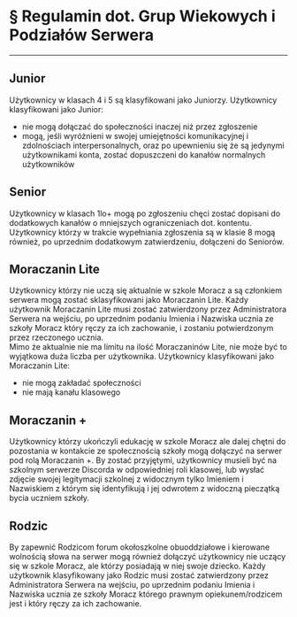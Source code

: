 # § Regulamin dot. Grup Wiekowych i Podziałów Serwera

---

## Junior

Użytkownicy w klasach 4 i 5 są klasyfikowani jako Juniorzy. Użytkownicy klasyfikowani jako Junior:

- nie mogą dołączać do społeczności inaczej niż przez zgłoszenie
- mogą, jeśli wyróżnieni w swojej umiejętności komunikacyjnej i zdolnościach interpersonalnych, oraz po upewnieniu się że są jedynymi użytkownikami konta, zostać dopuszczeni do kanałów normalnych użytkowników

## Senior

Użytkownicy w klasach 1lo+ mogą po zgłoszeniu chęci zostać dopisani do dodatkowych kanałów o mniejszych ograniczeniach dot. kontentu.
</br>
Użytkownicy którzy w trakcie wypełniania zgłoszenia są w klasie 8 mogą również, po uprzednim dodatkowym zatwierdzeniu, dołączeni do Seniorów.

## Moraczanin Lite

Użytkownicy którzy nie uczą się aktualnie w szkole Moracz a są członkiem serwera mogą zostać sklasyfikowani jako Moraczanin Lite. Każdy użytkownik Moraczanin Lite musi zostać zatwierdzony przez Administratora Serwera na wejściu, po uprzednim podaniu Imienia i Nazwiska ucznia ze szkoły Moracz który ręczy za ich zachowanie, i zostaniu potwierdzonym przez rzeczonego ucznia.
</br>
Mimo że aktualnie nie ma limitu na ilość Moraczaninów Lite, nie może być to wyjątkowa duża liczba per użytkownika. Użytkownicy klasyfikowani jako Moraczanin Lite:

- nie mogą zakładać społeczności
- nie mają kanału klasowego

## Moraczanin +

Użytkownicy którzy ukończyli edukację w szkole Moracz ale dalej chętni do pozostania w kontakcie ze społecznością szkoły mogą dołączyć na serwer pod rolą Moraczanin +. By zostać przyjętymi, użytkownicy musieli być na szkolnym serwerze Discorda w odpowiedniej roli klasowej, lub wysłać zdjęcie swojej legitymacji szkolnej z widocznym tylko Imieniem i Nazwiskiem z którym się identyfikują i jej odwrotem z widoczną pieczątką bycia uczniem szkoły.

## Rodzic

By zapewnić Rodzicom forum okołoszkolne obuoddziałowe i kierowane wolnością słowa na serwer mogą również dołączyć użytkownicy nie uczący się w szkole Moracz, ale którzy posiadają w niej swoje dziecko. Każdy użytkownik klasyfikowany jako Rodzic musi zostać zatwierdzony przez Administratora Serwera na wejściu, po uprzednim podaniu Imienia i Nazwiska ucznia ze szkoły Moracz którego prawnym opiekunem/rodzicem jest i który ręczy za ich zachowanie.
